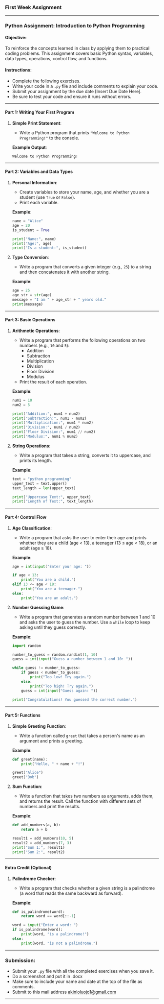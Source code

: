 ### First Week Assignment
---

### **Python Assignment: Introduction to Python Programming**

#### **Objective**:
To reinforce the concepts learned in class by applying them to practical coding problems. This assignment covers basic Python syntax, variables, data types, operations, control flow, and functions.

#### **Instructions**:
- Complete the following exercises.
- Write your code in a `.py` file and include comments to explain your code.
- Submit your assignment by the due date [Insert Due Date Here].
- Be sure to test your code and ensure it runs without errors.

---

#### **Part 1: Writing Your First Program**
1. **Simple Print Statement**:
   - Write a Python program that prints `"Welcome to Python Programming!"` to the console.

   **Example Output**:
   ```
   Welcome to Python Programming!
   ```

---

#### **Part 2: Variables and Data Types**
1. **Personal Information**:
   - Create variables to store your name, age, and whether you are a student (use `True` or `False`).
   - Print each variable.

   **Example**:
   ```python
   name = "Alice"
   age = 20
   is_student = True

   print("Name:", name)
   print("Age:", age)
   print("Is a student:", is_student)
   ```

2. **Type Conversion**:
   - Write a program that converts a given integer (e.g., `25`) to a string and then concatenates it with another string.

   **Example**:
   ```python
   age = 25
   age_str = str(age)
   message = "I am " + age_str + " years old."
   print(message)
   ```

---

#### **Part 3: Basic Operations**
1. **Arithmetic Operations**:
   - Write a program that performs the following operations on two numbers (e.g., `10` and `5`):
     - Addition
     - Subtraction
     - Multiplication
     - Division
     - Floor Division
     - Modulus
   - Print the result of each operation.

   **Example**:
   ```python
   num1 = 10
   num2 = 5

   print("Addition:", num1 + num2)
   print("Subtraction:", num1 - num2)
   print("Multiplication:", num1 * num2)
   print("Division:", num1 / num2)
   print("Floor Division:", num1 // num2)
   print("Modulus:", num1 % num2)
   ```

2. **String Operations**:
   - Write a program that takes a string, converts it to uppercase, and prints its length.

   **Example**:
   ```python
   text = "python programming"
   upper_text = text.upper()
   text_length = len(upper_text)

   print("Uppercase Text:", upper_text)
   print("Length of Text:", text_length)
   ```

---

#### **Part 4: Control Flow**
1. **Age Classification**:
   - Write a program that asks the user to enter their age and prints whether they are a child (age < 13), a teenager (13 ≤ age < 18), or an adult (age ≥ 18).

   **Example**:
   ```python
   age = int(input("Enter your age: "))

   if age < 13:
       print("You are a child.")
   elif 13 <= age < 18:
       print("You are a teenager.")
   else:
       print("You are an adult.")
   ```

2. **Number Guessing Game**:
   - Write a program that generates a random number between 1 and 10 and asks the user to guess the number. Use a `while` loop to keep asking until they guess correctly.

   **Example**:
   ```python
   import random

   number_to_guess = random.randint(1, 10)
   guess = int(input("Guess a number between 1 and 10: "))

   while guess != number_to_guess:
       if guess < number_to_guess:
           print("Too low! Try again.")
       else:
           print("Too high! Try again.")
       guess = int(input("Guess again: "))

   print("Congratulations! You guessed the correct number.")
   ```

---

#### **Part 5: Functions**
1. **Simple Greeting Function**:
   - Write a function called `greet` that takes a person's name as an argument and prints a greeting.

   **Example**:
   ```python
   def greet(name):
       print("Hello, " + name + "!")

   greet("Alice")
   greet("Bob")
   ```

2. **Sum Function**:
   - Write a function that takes two numbers as arguments, adds them, and returns the result. Call the function with different sets of numbers and print the results.

   **Example**:
   ```python
   def add_numbers(a, b):
       return a + b

   result1 = add_numbers(10, 5)
   result2 = add_numbers(7, 3)
   print("Sum 1:", result1)
   print("Sum 2:", result2)
   ```

---

#### **Extra Credit (Optional)**
1. **Palindrome Checker**:
   - Write a program that checks whether a given string is a palindrome (a word that reads the same backward as forward).

   **Example**:
   ```python
   def is_palindrome(word):
       return word == word[::-1]

   word = input("Enter a word: ")
   if is_palindrome(word):
       print(word, "is a palindrome!")
   else:
       print(word, "is not a palindrome.")
   ```

---

### **Submission**:
- Submit your `.py` file with all the completed exercises when you save it.
- Do a screenshot and put it in .docx
- Make sure to include your name and date at the top of the file as comments.
- Submit to this mail address akinloluojo1@gmail.com

---


